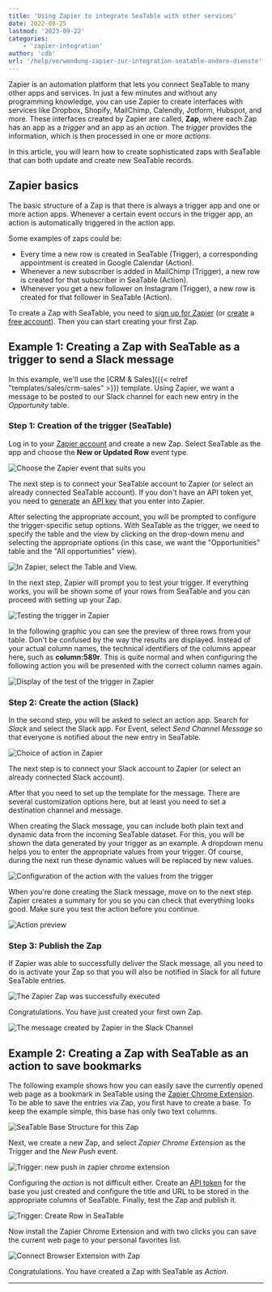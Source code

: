 ```yaml
---
title: 'Using Zapier to integrate SeaTable with other services'
date: 2022-08-25
lastmod: '2023-09-22'
categories:
    - 'zapier-integration'
author: 'cdb'
url: '/help/verwendung-zapier-zur-integration-seatable-andere-dienste'
---
```


Zapier is an automation platform that lets you connect SeaTable to many other apps and services. In just a few minutes and without any programming knowledge, you can use Zapier to create interfaces with services like Dropbox, Shopify, MailChimp, Calendly, Jotform, Hubspot, and more. These interfaces created by Zapier are called, **Zap**, where each Zap has an app as a _trigger_ and an app as an _action_. The _trigger_ provides the information, which is then processed in one or more _actions_.

In this article, you will learn how to create sophisticated zaps with SeaTable that can both update and create new SeaTable records.

## Zapier basics

The basic structure of a Zap is that there is always a trigger app and one or more action apps. Whenever a certain event occurs in the trigger app, an action is automatically triggered in the action app.

Some examples of zaps could be:

- Every time a new row is created in SeaTable (Trigger), a corresponding appointment is created in Google Calendar (Action).
- Whenever a new subscriber is added in MailChimp (Trigger), a new row is created for that subscriber in SeaTable (Action).
- Whenever you get a new follower on Instagram (Trigger), a new row is created for that follower in SeaTable (Action).

To create a Zap with SeaTable, you need to [sign up for Zapier](https://zapier.com/app/login) (or [create](https://zapier.com/sign-up) a [free account](https://zapier.com/sign-up)). Then you can start creating your first Zap.

## Example 1: Creating a Zap with SeaTable as a trigger to send a Slack message

In this example, we'll use the [CRM & Sales]({{< relref "templates/sales/crm-sales" >}}) template. Using Zapier, we want a message to be posted to our Slack channel for each new entry in the _Opportunity_ table.

### Step 1: Creation of the trigger (SeaTable)

Log in to your [Zapier account](https://zapier.com/app/login) and create a new Zap. Select SeaTable as the app and choose the **New or Updated Row** event type.

![Choose the Zapier event that suits you](images/zapier-example-1.png)

The next step is to connect your SeaTable account to Zapier (or select an already connected SeaTable account). If you don't have an API token yet, you need to [generate](https://seatable.io/en/docs/integrationen/zapier-api-tokens-sign-in/) an [API key](https://seatable.io/en/docs/integrationen/zapier-api-tokens-sign-in/) that you enter into Zapier.

After selecting the appropriate account, you will be prompted to configure the trigger-specific setup options. With SeaTable as the trigger, we need to specify the table and the view by clicking on the drop-down menu and selecting the appropriate options (in this case, we want the "Opportunities" table and the "All opportunities" view).

![In Zapier, select the Table and View.](images/zapier-example-2.png)

In the next step, Zapier will prompt you to test your trigger. If everything works, you will be shown some of your rows from SeaTable and you can proceed with setting up your Zap.

![Testing the trigger in Zapier](images/zapier-example-3.png)

In the following graphic you can see the preview of three rows from your table. Don't be confused by the way the results are displayed. Instead of your actual column names, the technical identifiers of the columns appear here, such as **column:589r**. This is quite normal and when configuring the following action you will be presented with the correct column names again.

![Display of the test of the trigger in Zapier](images/zapier-example-4.png)

### Step 2: Create the action (Slack)

In the second step, you will be asked to select an action app. Search for _Slack_ and select the Slack app. For Event, select _Send Channel Message_ so that everyone is notified about the new entry in SeaTable.

![Choice of action in Zapier](images/zapier-example-5.png)

The next step is to connect your Slack account to Zapier (or select an already connected Slack account).

After that you need to set up the template for the message. There are several customization options here, but at least you need to set a destination channel and message.

When creating the Slack message, you can include both plain text and dynamic data from the incoming SeaTable dataset. For this, you will be shown the data generated by your trigger as an example. A dropdown menu helps you to enter the appropriate values from your trigger. Of course, during the next run these dynamic values will be replaced by new values.

![Configuration of the action with the values from the trigger](images/zapier-example-6.png)

When you're done creating the Slack message, move on to the next step. Zapier creates a summary for you so you can check that everything looks good. Make sure you test the action before you continue.

![Action preview](images/zapier-example-7.png)

### Step 3: Publish the Zap

If Zapier was able to successfully deliver the Slack message, all you need to do is activate your Zap so that you will also be notified in Slack for all future SeaTable entries.

![The Zapier Zap was successfully executed](images/zapier-example-8.png)

Congratulations. You have just created your first own Zap.

![The message created by Zapier in the Slack Channel](images/zapier-example-9.png)

## Example 2: Creating a Zap with SeaTable as an action to save bookmarks

The following example shows how you can easily save the currently opened web page as a bookmark in SeaTable using the [Zapier Chrome Extension](https://zapier.com/apps/zapier-chrome-extension/integrations). To be able to save the entries via Zap, you first have to create a base. To keep the example simple, this base has only two text columns.

![SeaTable Base Structure for this Zap](images/zapier-example-14.png)

Next, we create a new Zap, and select _Zapier Chrome Extension_ as the Trigger and the _New Push_ event.

![Trigger: new push in zapier chrome extension](images/zapier-example-10.png)

Configuring the _action_ is not difficult either. Create an [API token](https://seatable.io/en/docs/zapier-integration/zapier-api-tokens-sign-in/) for the base you just created and configure the title and URL to be stored in the appropriate columns of SeaTable. Finally, test the Zap and publish it.

![Trigger: Create Row in SeaTable](images/zapier-example-12.png)

Now install the Zapier Chrome Extension and with two clicks you can save the current web page to your personal favorites list.

![Connect Browser Extension with Zap](images/zapier-example-13.png)

Congratulations. You have created a Zap with SeaTable as _Action_.

---

<script src="https://cdn.zapier.com/packages/partner-sdk/v0/zapier-elements/zapier-elements.esm.js" type="module"></script>
